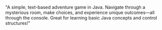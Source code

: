 "A simple, text-based adventure game in Java. Navigate through a mysterious room, make choices, and experience unique outcomes—all through the console. Great for learning basic Java concepts and control structures!"
